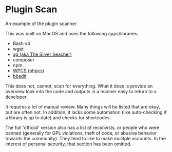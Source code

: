 # Plugin Scan

An example of the plugin scanner

This was built on MacOS and uses the following apps/libraries:

* Bash v4
* wget
* [ag (aka The Silver Seacher)](https://github.com/ggreer/the_silver_searcher)
* composer
* npm
* [WPCS (phpcs)](https://github.com/WordPress/WordPress-Coding-Standards)
* [bbedit](http://www.barebones.com/products/bbedit/index.html)

This does not, cannot, scan for everything. What it does is provide an overview look into the code and outputs in a manner easy to return to a developer.

It requires a lot of manual review. Many things will be listed that are okay, but are often not. In addition, it lacks some automation (like auto-checking if a library is up to date) and checks for shortcodes.

The full 'official' version also has a list of recidivists, or people who were banned (generally for GPL violations, theft of code, or abusive behavior towards the community). They tend to like to make mulitple accounts. In the interest of personal security, that section has been omitted.
